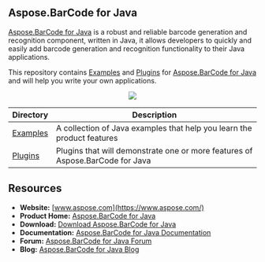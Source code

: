 ## Aspose.BarCode for Java

[Aspose.BarCode for Java](https://www.aspose.com/products/barcode/java) is a robust and reliable barcode generation and recognition component, written in Java, it allows developers to quickly and easily add barcode generation and recognition functionality to their Java applications.

This repository contains [Examples](Examples) and [Plugins](Plugins) for [Aspose.BarCode for Java](https://www.aspose.com/products/barcode/java) and will help you write your own applications.

<p align="center">

  <a title="Download complete Aspose.BarCode for Java source code" href="https://github.com/asposebarcode/Aspose_BarCode_Java/archive/master.zip">
	<img src="https://raw.github.com/AsposeExamples/java-examples-dashboard/master/images/downloadZip-Button-Large.png" />
  </a>
</p>

Directory | Description
--------- | -----------
[Examples](Examples)  | A collection of Java examples that help you learn the product features
[Plugins](Plugins) | Plugins that will demonstrate one or more features of Aspose.BarCode for Java


## Resources

+ **Website:** [www.aspose.com](https://www.aspose.com/)
+ **Product Home:** [Aspose.BarCode for Java](https://www.aspose.com/products/barcode/java)
+ **Download:** [Download Aspose.BarCode for Java](https://downloads.aspose.com/barcode/java)
+ **Documentation:** [Aspose.BarCode for Java Documentation](https://docs.aspose.com//display/barcodejava/Home)
+ **Forum:** [Aspose.BarCode for Java Forum](https://forum.aspose.com/c/barcode)
+ **Blog:** [Aspose.BarCode for Java Blog](https://blog.aspose.com/category/aspose-products/aspose-barcode-product-family/)
